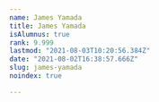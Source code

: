 ```yaml
---
name: James Yamada
title: James Yamada
isAlumnus: true
rank: 9.999
lastmod: "2021-08-03T10:20:56.384Z"
date: "2021-08-02T16:38:57.666Z"
slug: james-yamada
noindex: true

---
```

